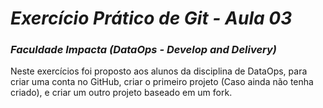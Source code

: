 # ***Exercício Prático de Git - Aula 03***
### ***Faculdade Impacta (DataOps - Develop and Delivery)***

Neste exercícios foi proposto aos alunos da disciplina de DataOps, para criar uma conta no GitHub, criar o primeiro projeto (Caso ainda não tenha criado), e criar um outro projeto baseado em um fork.